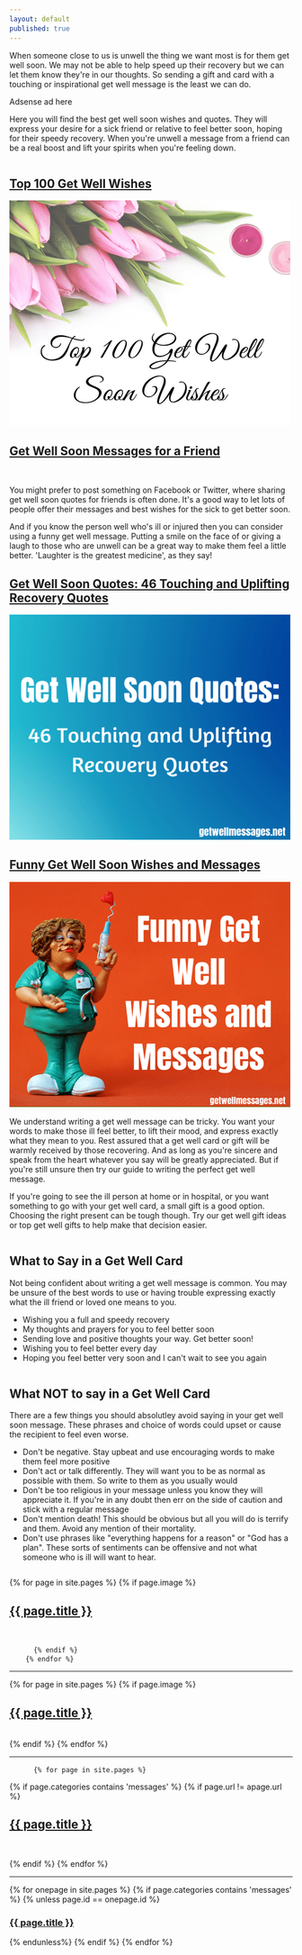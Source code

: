 ```yaml
---
layout: default
published: true
---
```

<p>When someone close to us is unwell the thing we want most is for them get well soon. We may not be able to help speed up their recovery but we can let them know they're in our thoughts. So sending a gift and card with a touching or inspirational get well message is the least we can do. </p>

<p>
Adsense ad here
</p>

<p>
Here you will find the best get well soon wishes and quotes. They will express your desire for a sick friend or relative to feel better soon, hoping for their speedy recovery. When you're unwell a message from a friend can be a real boost and lift your spirits when you're feeling down.</p>

<div class="row">
  <div class="column">
<h2><a class="page-link" href="/get-well-wishes">Top 100 Get Well Wishes</a></h2>
<a href="/get-well-wishes"> <img class="img" src="/img/get-well-soon-wishes.png" alt="" /></a>
</div>

<div class="column">
<h2><a class="page-link" href="/get-well-soon-messages-for-a-friend">Get Well Soon Messages for a Friend</a></h2>
<a href="/get-well-wishes"> <img class="img" src="/img/get-well-soonmessages-for-a-friend.png" alt="" /></a>
</div>
</div>

<p>
You might prefer to post something on Facebook or Twitter, where sharing get well soon quotes for friends is often done. It's a good way to let lots of people offer their messages and best wishes for the sick to get better soon.
</p>

<p>
And if you know the person well who's ill or injured then you can consider using a funny get well message. Putting a smile on the face of or giving a laugh to those who are unwell can be a great way to make them feel a little better. 'Laughter is the greatest medicine', as they say!
</p>

<p>
<h2><a class="page-link" href="/get-well-soon-quotes/">Get Well Soon Quotes: 46 Touching and Uplifting Recovery Quotes</a></h2>
<a href="/get-well-wishes"> <img class="img" src="/img/get-well-soon-quotes.png" alt="" /></a>
</p>

<p>
<h2><a class="page-link" href="/get-well-wishes">Funny Get Well Soon Wishes and Messages</a></h2>
<a href="/funny-get-well-soon-wishes"> <img class="img" src="/img/funny-get-well-wishes.png" alt="" /></a>
</p>

<p>
We understand writing a get well message can be tricky. You want your words to make those ill feel better, to lift their mood, and express exactly what they mean to you. Rest assured that a get well card or gift will be warmly received by those recovering. And as long as you're sincere and speak from the heart whatever you say will be greatly appreciated. But if you're still unsure then try our guide to writing the perfect get well message.
</p>

<p>
If you're going to see the ill person at home or in hospital, or you want something to go with your get well card, a small gift is a good option. Choosing the right present can be tough though. Try our get well gift ideas or top get well gifts to help make that decision easier.
</p>

<div class="row">
  <div class="column">

<h2>What to Say in a Get Well Card</h2>
<p>
Not being confident about writing a get well message is common. You may be unsure of the best words to use or having trouble expressing exactly what the ill friend or loved one means to you.
</p>
<ul class="tick">
<li>Wishing you a full and speedy recovery</li>
<li>My thoughts and prayers for you to feel better soon</li>
<li>Sending love and positive thoughts your way. Get better soon!</li>
<li>Wishing you to feel better every day</li>
<li>Hoping you feel better very soon and I can't wait to see you again</li>
</ul>

</div>
 
<div class="column"> 
<h2>What NOT to say in a Get Well Card</h2>
<p>
There are a few things you should absolutley avoid saying in your get well soon message. These phrases and choice of words could upset or cause the recipient to feel even worse.
</p>
<ul class="cross">
<li>Don't be negative. Stay upbeat and use encouraging words to make them feel more positive</li>
<li>Don't act or talk differently. They will want you to be as normal as possible with them. So write to them as you usually would</li>
<li>Don't be too religious in your message unless you know they will appreciate it. If you're in any doubt then err on the side of caution and stick with a regular message</li>
<li>Don't mention death! This should be obvious but all you will do is terrify and them. Avoid any mention of their mortality.</li>
<li>Don't use phrases like "everything happens for a reason" or "God has a plan". These sorts of sentiments can be offensive and not what someone who is ill will want to hear.</li>
</ul>  
</div>
</div>

<p>
 
  {% for page in site.pages %}
          {% if page.image %}
   <h2><a class="page-link" href="{{ page.url | prepend: site.baseurl }}">{{ page.title }}</a></h2>
            <a href="{{ page.url | prepend: site.baseurl }}"> <img class="img" src="/img/{{ page.image }}" alt="" /></a>

          {% endif %}
        {% endfor %}  
  
  </p>
<hr>
<div class="row">
{% for page in site.pages %}
    {% if page.image %}
 <div class="column">
          <h2><a class="page-link" href="{{ page.url | prepend: site.baseurl }}">{{ page.title }}</a></h2>
          <a href="{{ page.url | prepend: site.baseurl }}"> <img class="img" src="/img/{{ page.image }}" alt="" /></a>
          </div>
          {% endif %}
        {% endfor %}
</div>

<hr>

          {% for page in site.pages %}
  {% if page.categories contains 'messages' %}
{% if page.url != apage.url %}
   <h2><a class="page-link" href="{{ page.url | prepend: site.baseurl }}">{{ page.title }}</a></h2>
 <a href="{{ page.url | prepend: site.baseurl }}"> <img src="/img/{{ page.image }}" alt="" /></a>

  {% endif %}
  {% endfor %}


<hr>

{% for onepage in site.pages %}
  {% if page.categories contains 'messages' %}
{% unless page.id == onepage.id %}
 <h3>
 <a href="{{ page.url }}">{{ page.title }}</a>
 </h3>
{% endunless%}
{% endif %}
{% endfor %}
